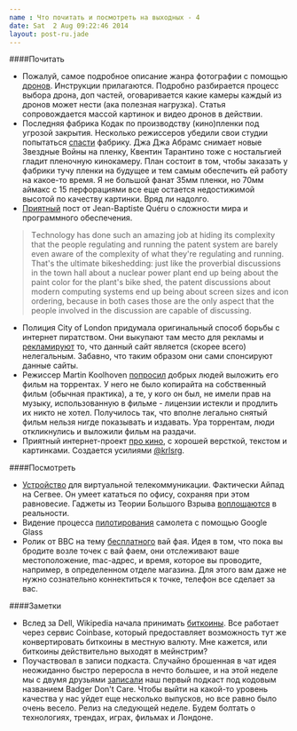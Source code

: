```yaml
---
name : Что почитать и посмотреть на выходных - 4
date: Sat  2 Aug 09:22:46 2014
layout: post-ru.jade
---
```


####Почитать

* Пожалуй, самое подробное описание жанра фотографии с помощью [дронов](http://paulstamatiou.com/getting-started-with-drones-quadcopters/). Инструкции прилагаются. Подробно разбирается процесс выбора дрона, доп частей, оговаривается какие камеры каждый из дронов может нести (ака полезная нагрузка). Статья сопровождается массой картинок и видео дронов в действии.
* Последняя фабрика Кодак по производству (кино)пленки под угрозой закрытия. Несколько режиссеров убедили свои студии попытаться [спасти](http://www.bbc.co.uk/news/entertainment-arts-28559326) фабрику. Джа Джа Абрамс снимает новые Звездные Войны на пленку, Квентин Тарантино тоже с ностальгией гладит пленочную кинокамеру. План состоит в том, чтобы заказать у фабрики тучу пленки на будущее и тем самым обеспечить ей работу на какое-то время. Я не большой фанат 35мм пленки, но 70мм аймакс  с 15 перфорациями все еще остается недостижимой высотой по качеству картинки. Вряд ли надолго.
* [Приятный](https://plus.google.com/+JeanBaptisteQueru/posts/dfydM2Cnepe) пост от Jean-Baptiste Quéru о сложности мира и программного обеспечения.

>Тechnology has done such an amazing job at hiding its complexity that the people regulating and running the patent system are barely even aware of the complexity of what they're regulating and running. That's the ultimate bikeshedding: just like the proverbial discussions in the town hall about a nuclear power plant end up being about the paint color for the plant's bike shed, the patent discussions about modern computing systems end up being about screen sizes and icon ordering, because in both cases those are the only aspect that the people involved in the discussion are capable of discussing.

* Полиция City of London придумала оригинальный способ борьбы с интернет пиратством. Они выкупают там место для рекламы и [рекламируют](http://www.bbc.co.uk/news/technology-28523738) то, что данный сайт является (скорее всего) нелегальным. Забавно, что таким образом они сами спонсируют данные сайты.
* Режиссер Martin Koolhoven [попросил](http://torrentfreak.com/director-wants-film-pirate-bay-pirates-deliver-140724/) добрых людей выложить его фильм на торрентах. У него не было копирайта на собственный фильм (обычная практика), а те, у кого он был, не имели прав на музыку, использованную в фильме - лицензии истекли и продлить их никто не хотел. Получилось так, что вполне легально снятый фильм нельзя нигде показывать и издавать. Ура торрентам, люди откликнулись и выложили фильм на раздачи.
* Приятный интернет-проект [про кино](http://stories.ayyo.ru/5/), с хорошей версткой, текстом и картинками. Создается усилиями [@krlsrg](https://twitter.com/krlsrg).

####Посмотреть

* [Устройство](https://www.youtube.com/watch?v=Oan9TMb47Do) для виртуальной телекоммуникации. Фактически Айпад на Сегвее. Он умеет кататься по офису, сохраняя при этом равновесие. Гаджеты из Теории Большого Взрыва [воплощаются](https://www.youtube.com/watch?v=sSx0NxC-r6g) в реальности.
* Видение процесса [пилотирования](https://vimeo.com/101826751) самолета с помощью Google Glass
* Ролик от BBC на тему [бесплатного](http://www.bbc.co.uk/news/technology-28525108) вай фая. Идея в том, что пока вы бродите возле точек с вай фаем, они отслеживают ваше местоположение, mac-адрес, и время, которое вы проводите, например, в определенном отделе магазина. Для этого вам даже не нужно сознательно коннектиться к точке, телефон все сделает за вас.

####Заметки

* Вслед за Dell, Wikipedia начала принимать [биткоины](http://techcrunch.com/2014/07/30/wikipedia-now-accepts-bitcoin-donations-with-coinbase/). Все работает через сервис Coinbase, который предоставляет возможность тут же конвертировать биткоины в местную валюту. Мне кажется, или биткоины действительно выходят в мейнстрим?
* Поучаствовал в записи подкаста. Случайно брошенная в чат идея неожиданно быстро переросла в нечто большее, и на этой неделе мы с двумя друзьями [записали](http://instagram.com/p/rDCWkPOEQt/) наш первый подкаст под кодовым названием Badger Don't Care. Чтобы выйти на какой-то уровень качества у нас уйдет еще несколько выпусков, но все равно было очень весело. Релиз на следующей неделе. Будем болтать о технологиях, трендах, играх, фильмах и Лондоне.

